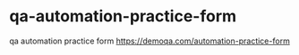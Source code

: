 # qa-automation-practice-form
qa automation practice form https://demoqa.com/automation-practice-form

